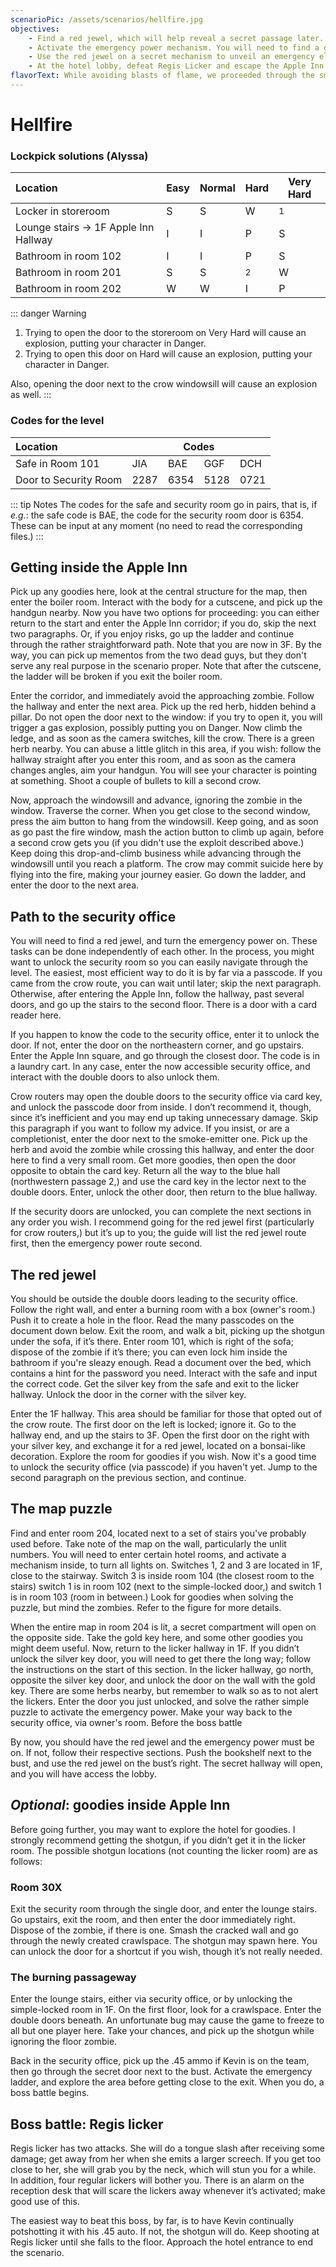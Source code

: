 ```yaml
---
scenarioPic: /assets/scenarios/hellfire.jpg
objectives:
    - Find a red jewel, which will help reveal a secret passage later. You will need to find a silver key in the process.
    - Activate the emergency power mechanism. You will need to find a gold key in the process.
    - Use the red jewel on a secret mechanism to unveil an emergency elevator, which only works when the emergency power mechanism is active.
    - At the hotel lobby, defeat Regis Licker and escape the Apple Inn through the main entrance.
flavorText: While avoiding blasts of flame, we proceeded through the smoke-encased hotel. We now knew the true meaning of "Hell."
---
```

# Hellfire

<ScenarioOverviewCard/>

### Lockpick solutions (Alyssa)

Location|Easy|Normal|Hard|Very Hard
:---|---|---|---|---
Locker in storeroom|S|S|W|<sup>1</sup>
Lounge stairs &#8594; 1F Apple Inn Hallway|I|I|P|S
Bathroom in room 102|I|I|P|S
Bathroom in room 201|S|S|<sup>2</sup>|W
Bathroom in room 202|W|W|I|P

::: danger Warning
1. Trying to open the door to the storeroom on Very Hard will cause an explosion, putting your character in Danger.
2. Trying to open this door on Hard will cause an explosion, putting your character in Danger.

Also, opening the door next to the crow windowsill will cause an explosion as well.
:::

### Codes for the level

<table>
<thead>
<tr><th style="text-align: left;">Location</th><th colspan="4">Codes</th></tr>
</thead>
<tbody>
<tr><td>Safe in Room 101</td><td>JIA</td><td>BAE</td><td>GGF</td><td>DCH</td></tr>
<tr><td>Door to Security Room</td><td>2287</td><td>6354</td><td>5128</td><td>0721</td></tr>
</tbody>
</table>

::: tip Notes
The codes for the safe and security room go in pairs, that is, if _e.g._: the safe code is BAE, the code for the security room door is 6354. These can be input at any moment (no need to read the corresponding files.)
:::

## Getting inside the Apple Inn

Pick up any goodies here, look at the central structure for the map, then enter the boiler room. Interact with the body for a cutscene, and pick up the handgun nearby. Now you have two options for proceeding: you can either return to the start and enter the Apple Inn corridor; if you do, skip the next two paragraphs. Or, if you enjoy risks, go up the ladder and continue through the rather straightforward path. Note that you are now in 3F. By the way, you can pick up mementos from the two dead guys, but they don't serve any real purpose in the scenario proper. Note that after the cutscene, the ladder will be broken if you exit the boiler room.

Enter the corridor, and immediately avoid the approaching zombie. Follow the hallway and enter the next area. Pick up the red herb, hidden behind a pillar. Do not open the door next to the window: if you try to open it, you will trigger a gas explosion, possibly putting you on Danger. Now climb the ledge, and as soon as the camera switches, kill the crow. There is a green herb nearby. You can abuse a little glitch in this area, if you wish: follow the hallway straight after you enter this room, and as soon as the camera changes angles, aim your handgun. You will see your character is pointing at something. Shoot a couple of bullets to kill a second crow.

Now, approach the windowsill and advance, ignoring the zombie in the window. Traverse the corner. When you get close to the second window, press the aim button to hang from the windowsill. Keep going, and as soon as go past the fire window, mash the action button to climb up again, before a second crow gets you (if you didn't use the exploit described above.) Keep doing this drop-and-climb business while advancing through the windowsill until you reach a platform. The crow may commit suicide here by flying into the fire, making your journey easier. Go down the ladder, and enter the door to the next area.

## Path to the security office

You will need to find a red jewel, and turn the emergency power on. These tasks can be done independently of each other. In the process, you might want to unlock the security room so you can easily navigate through the level. The easiest, most efficient way to do it is by far via a passcode. If you came from the crow route, you can wait until later; skip the next paragraph. Otherwise, after entering the Apple Inn, follow the hallway, past several doors, and go up the stairs to the second floor. There is a door with a card reader here.

If you happen to know the code to the security office, enter it to unlock the door. If not, enter the door on the northeastern corner, and go upstairs. Enter the Apple Inn square, and go through the closest door. The code is in a laundry cart. In any case, enter the now accessible security office, and interact with the double doors to also unlock them.

Crow routers may open the double doors to the security office via card key, and unlock the passcode door from inside. I don’t recommend it, though, since it’s inefficient and you may end up taking unnecessary damage. Skip this paragraph if you want to follow my advice. If you insist, or are a completionist, enter the door next to the smoke-emitter one. Pick up the herb and avoid the zombie while crossing this hallway, and enter the door here to find a very small room. Get more goodies, then open the door opposite to obtain the card key. Return all the way to the blue hall (northwestern passage 2,) and use the card key in the lector next to the double doors. Enter, unlock the other door, then return to the blue hallway.

If the security doors are unlocked, you can complete the next sections in any order you wish. I recommend going for the red jewel first (particularly for crow routers,) but it’s up to you; the guide will list the red jewel route first, then the emergency power route second.

## The red jewel

You should be outside the double doors leading to the security office. Follow the right wall, and enter a burning room with a box (owner's room.) Push it to create a hole in the floor. Read the many passcodes on the document down below. Exit the room, and walk a bit, picking up the shotgun under the sofa, if it’s there. Enter room 101, which is right of the sofa; dispose of the zombie if it’s there; you can even lock him inside the bathroom if you're sleazy enough. Read a document over the bed, which contains a hint for the password you need. Interact with the safe and input the correct code. Get the silver key from the safe and exit to the licker hallway. Unlock the door in the corner with the silver key.

Enter the 1F hallway. This area should be familiar for those that opted out of the crow route. The first door on the left is locked; ignore it. Go to the hallway end, and up the stairs to 3F. Open the first door on the right with your silver key, and exchange it for a red jewel, located on a bonsai-like decoration. Explore the room for goodies if you wish. Now it's a good time to unlock the security office (via passcode) if you haven't yet. Jump to the second paragraph on the previous section, and continue.

## The map puzzle

Find and enter room 204, located next to a set of stairs you've probably used before. Take note of the map on the wall, particularly the unlit numbers. You will need to enter certain hotel rooms, and activate a mechanism inside, to turn all lights on. Switches 1, 2 and 3 are located in 1F, close to the stairway. Switch 3 is inside room 104 (the closest room to the stairs) switch 1 is in room 102 (next to the simple-locked door,) and switch 1 is in room 103 (room in between.) Look for goodies when solving the puzzle, but mind the zombies. Refer to the figure for more details.

When the entire map in room 204 is lit, a secret compartment will open on the opposite side. Take the gold key here, and some other goodies you might deem useful. Now, return to the licker hallway in 1F. If you didn’t unlock the silver key door, you will need to get there the long way; follow the instructions on the start of this section. In the licker hallway, go north, opposite the silver key door, and unlock the door on the wall with the gold key. There are some herbs nearby, but remember to walk so as to not alert the lickers. Enter the door you just unlocked, and solve the rather simple puzzle to activate the emergency power. Make your way back to the security office, via owner's room.
Before the boss battle

By now, you should have the red jewel and the emergency power must be on. If not, follow their respective sections. Push the bookshelf next to the bust, and use the red jewel on the bust’s right. The secret hallway will open, and you will have access the lobby.

## *Optional*: goodies inside Apple Inn

Before going further, you may want to explore the hotel for goodies. I strongly recommend getting the shotgun, if you didn’t get it in the licker room. The possible shotgun locations (not counting the licker room) are as follows:

### Room 30X

Exit the security room through the single door, and enter the lounge stairs. Go upstairs, exit the room, and then enter the door immediately right. Dispose of the zombie, if there is one. Smash the cracked wall and go through the newly created crawlspace. The shotgun may spawn here. You can unlock the door for a shortcut if you wish, though it’s not really needed.

### The burning passageway

Enter the lounge stairs, either via security office, or by unlocking the simple-locked room in 1F. On the first floor, look for a crawlspace. Enter the double doors beneath. An unfortunate bug may cause the game to freeze to all but one player here. Take your chances, and pick up the shotgun while ignoring the floor zombie.

Back in the security office, pick up the .45 ammo if Kevin is on the team, then go through the secret door next to the bust. Activate the emergency ladder, and explore the area before getting close to the exit. When you do, a boss battle begins.

## Boss battle: Regis licker

Regis licker has two attacks. She will do a tongue slash after receiving some damage; get away from her when she emits a larger screech. If you get too close to her, she will grab you by the neck, which will stun you for a while. In addition, four regular lickers will bother you. There is an alarm on the reception desk that will scare the lickers away whenever it’s activated; make good use of this.

The easiest way to beat this boss, by far, is to have Kevin continually potshotting it with his .45 auto. If not, the shotgun will do. Keep shooting at Regis licker until she falls to the floor. Approach the hotel entrance to end the scenario.
